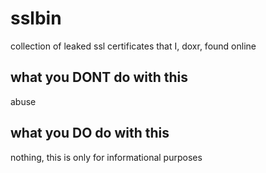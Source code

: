 # sslbin
collection of leaked ssl certificates that I, doxr, found online

## what you DONT do with this
abuse

## what you DO do with this
nothing, this is only for informational purposes
